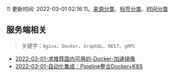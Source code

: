 :alarm_clock: 更新时间: 2022-03-01 02:16:11。[来源分类](../README.md)、[标签分类](../TAGS.md)、[时间分类](../TIMELINE.md)

## 服务端相关


> 关键字：`Nginx`、`Docker`、`GraphQL`、`REST`、`gRPC`



- [2022-03-01-求推荐国内可用的-Docker-加速镜像](https://www.v2ex.com/t/837050) 
- [2022-03-01-自动化集成：Pipeline整合Docker+K8S](https://toutiao.io/k/4vvig3p) 